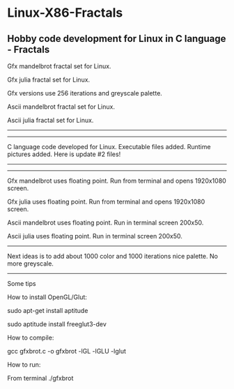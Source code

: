 # Linux-X86-Fractals
Hobby code development for Linux in C language - Fractals
---------------------------------------------------------------------------------------------------------------

Gfx mandelbrot fractal set for Linux.

Gfx julia fractal set for Linux.

Gfx versions use 256 iterations and greyscale palette.

Ascii mandelbrot fractal set for Linux.

Ascii julia fractal set for Linux.

---------------------------------------------------------------------------------------------------------------


---------------------------------------------------------------------------------------------------------------
C language code developed for Linux. 
Executable files added.
Runtime pictures added.
Here is update #2 files!

---------------------------------------------------------------------------------------------------------------


---------------------------------------------------------------------------------------------------------------

Gfx mandelbrot uses floating point. Run from terminal and opens 1920x1080 screen.

Gfx julia uses floating point. Run from terminal and opens 1920x1080 screen.

Ascii mandelbrot uses floating point. Run in terminal screen 200x50.

Ascii julia uses floating point. Run in terminal screen 200x50.

---------------------------------------------------------------------------------------------------------------

Next ideas is to add about 1000 color and 1000 iterations nice palette. No more greyscale.

---------------------------------------------------------------------------------------------------------------
Some tips

How to install OpenGL/Glut:

sudo apt-get install aptitude

sudo aptitude install freeglut3-dev

How to compile:

gcc gfxbrot.c -o gfxbrot -lGL -lGLU -lglut

How to run:

From terminal ./gfxbrot

